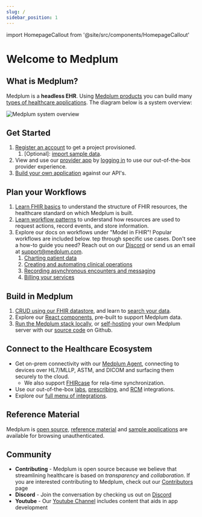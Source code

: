```yaml
---
slug: /
sidebar_position: 1
---
```


import HomepageCallout from '@site/src/components/HomepageCallout'

# Welcome to Medplum

<section className="homepage-grid">
    <HomepageCallout title="Get Started" body="Set up and run your medical application in 5 minutes" linkText="Read more" linkRef="./docs#get-started" />
    <HomepageCallout title="Plan your Workflows" body="Learn FHIR and plan your workflows" linkText="Read more" linkRef="./docs#plan-your-workflows" />
    <HomepageCallout title="Build in Medplum" body="Medplum tools for full-stack apps with authentication" linkText="Read more" linkRef="./docs#build-in-medplum" />
    <HomepageCallout title="Connect to the Healthcare Ecosystem" body="Use our on-prem Agent and integrations, for HL7, FHIRcast, labs/prescribing, and beyond" linkText="Read more" linkRef="./docs#connect-to-the-healthcare-ecosystem" />
</section>

## What is Medplum?

Medplum is a **headless EHR**. Using [Medplum products](./products) you can build many [types of healthcare applications](./solutions). The diagram below is a system overview:

![Medplum system overview](/img/medplum-overview.svg)

## Get Started

1. [Register an account](https://www.medplum.com/docs/tutorials/register) to get a project provisioned. 
    1. [Optional]: [import sample data](https://www.medplum.com/docs/tutorials/importing-sample-data). 
2. View and use our [provider app](https://www.medplum.com/docs/provider) by [logging in](https://provider.medplum.com/) to use our out-of-the-box provider experience. 
3. [Build your own application](https://www.medplum.com/docs/tutorials/medplum-hello-world) against our API's. 

## Plan your Workflows

1. [Learn FHIR basics](./docs/fhir-basics) to understand the structure of FHIR resources, the healthcare standard on which Medplum is built. 
2. [Learn workflow patterns](./fhir-workflow-patterns-to-simplify-your-life) to understand how resources are used to request actions, record events, and store information. 
3. Explore our docs on workflows under "Model in FHIR"! Popular workflows are included below. tep through specific use cases. Don't see a how-to guide you need? Reach out on our [Discord](https://discord.gg/medplum) or send us an email at [support@medplum.com](mailto:support@medplum.com). 
    1. [Charting patient data](./docs/charting)
    2. [Creating and automating clinical operations](/docs/careplans/tasks)
    3. [Recording asynchronous encounters and messaging](./docs/communications/async-encounters)
    4. [Billing your services](./docs/billing)

## Build in Medplum

1. [CRUD using our FHIR datastore](./docs/fhir-datastore), and learn to [search your data](./docs/search).
2. Explore our [React components](.docs/api/react), pre-built to support Medplum data.  
3. [Run the Medplum stack locally](./docs/self-hosting/running-full-medplum-stack-in-docker), or [self-hosting](./docs/self-hosting) your own Medplum server with our [source code](https://github.com/medplum/medplum) on Github.

## Connect to the Healthcare Ecosystem

- Get on-prem connectivity with our [Medplum Agent](./docs/agent), connecting to devices over HL7/MLLP, ASTM, and DICOM and surfacing them securely to the cloud. 
    - We also support [FHIRcase](./docs/fhircast) for rela-time synchronization. 
- Use our out-of-the-box [labs](./docs/integration/health-gorilla), [prescribing](./docs/integration/dosespot), and [RCM](./docs/integration/stedi) integrations. 
- Explore our [full menu of integrations](./docs/integration).

## Reference Material

Medplum is [open source](https://github.com/medplum/medplum), [reference material](/docs/api/index.md) and [sample applications](https://github.com/medplum) are available for browsing unauthenticated.

## Community

- **Contributing** - Medplum is open source because we believe that streamlining healthcare is based on _transparency_ and _collaboration_. If you are interested contributing to Medplum, check out our [Contributors](./docs/contributing) page
- **Discord** - Join the conversation by checking us out on [Discord](https://discord.gg/medplum)
- **Youtube** - Our [Youtube Channel](https://www.youtube.com/channel/UCu_sS6aXEHz3GPk2NTugtJA) includes content that aids in app development
